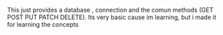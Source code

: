 This just provides a database , connection and the comun methods (GET POST PUT PATCH DELETE). Its very basic cause im learning, but i made it for learning the concepts
